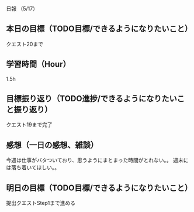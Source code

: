 日報 （5/17）

## 本日の目標（TODO目標/できるようになりたいこと）
クエスト20まで

## 学習時間（Hour）
1.5h

## 目標振り返り（TODO進捗/できるようになりたいこと振り返り）
クエスト19まで完了

## 感想（一日の感想、雑談）
今週は仕事がバタついており、思うようにまとまった時間がとれない。。
週末には落ち着いてほしい。。

## 明日の目標（TODO目標/できるようになりたいこと）
提出クエストStep1まで進める
